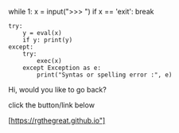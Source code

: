  while 1:
	x = input(">>> ")
	if x == 'exit':
		break

	try:
		y = eval(x)
		if y: print(y)
	except:
		try:
			exec(x)
		except Exception as e:
			print("Syntas or spelling error :", e)
			


 Hi, would you like to go back?

click the button/link below

[https://rgthegreat.github.io"]
